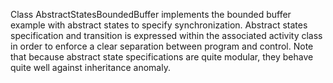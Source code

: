 Class AbstractStatesBoundedBuffer implements the bounded buffer example with abstract states to specify synchronization.
Abstract states specification and transition is expressed within the associated activity class in order to enforce a clear separation between program and control.
Note that because abstract state specifications are quite modular, they behave quite well against inheritance anomaly.
